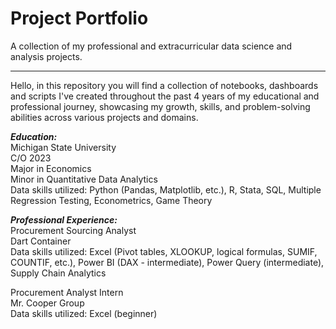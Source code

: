 # Project Portfolio

A collection of my professional and extracurricular data science and analysis projects.

---

Hello, in this repository you will find a collection of notebooks, dashboards and scripts I've created throughout the past 4 years of my educational and professional journey, showcasing my growth, skills, and problem-solving abilities across various projects and domains.

**_Education:_**  
Michigan State University  
C/O 2023  
Major in Economics  
Minor in Quantitative Data Analytics  
Data skills utilized: Python (Pandas, Matplotlib, etc.), R, Stata, SQL, Multiple Regression Testing, Econometrics, Game Theory  

**_Professional Experience:_**  
Procurement Sourcing Analyst  
Dart Container  
Data skills utilized: Excel (Pivot tables, XLOOKUP, logical formulas, SUMIF, COUNTIF, etc.), Power BI (DAX - intermediate), Power Query (intermediate), Supply Chain Analytics

Procurement Analyst Intern  
Mr. Cooper Group  
Data skills utilized: Excel (beginner)  
